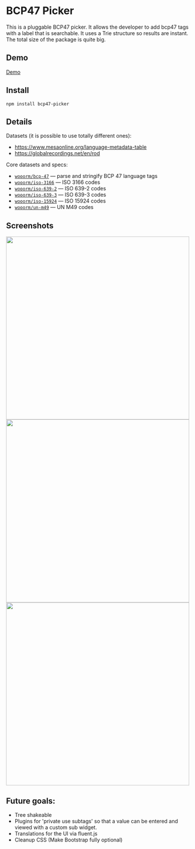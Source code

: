 # BCP47 Picker

This is a pluggable BCP47 picker. It allows the developer to add bcp47 tags with a label that is searchable. It uses a Trie structure so results are instant. The total size of the package is quite big. 

## Demo

[Demo](https://bcp47.danielbeeke.nl)

## Install

```npm install bcp47-picker```

## Details 

Datasets (it is possible to use totally different ones):
- https://www.mesaonline.org/language-metadata-table
- https://globalrecordings.net/en/rod

Core datasets and specs:
*   [`wooorm/bcp-47`](https://github.com/wooorm/bcp-47-match)
    — parse and stringify BCP 47 language tags
*   [`wooorm/iso-3166`](https://github.com/wooorm/iso-3166)
    — ISO 3166 codes
*   [`wooorm/iso-639-2`](https://github.com/wooorm/iso-639-2)
    — ISO 639-2 codes
*   [`wooorm/iso-639-3`](https://github.com/wooorm/iso-639-3)
    — ISO 639-3 codes
*   [`wooorm/iso-15924`](https://github.com/wooorm/iso-15924)
    — ISO 15924 codes
*   [`wooorm/un-m49`](https://github.com/wooorm/un-m49)
    — UN M49 codes

## Screenshots

<img src="images/searching.png" width="500" />
<img src="images/properties.png" width="500" />
<img src="images/advanced-properties.png" width="500" />

## Future goals:

- Tree shakeable
- Plugins for 'private use subtags' so that a value can be entered and viewed with a custom sub widget.
- Translations for the UI via fluent.js
- Cleanup CSS (Make Bootstrap fully optional)
